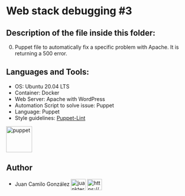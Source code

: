 # Web stack debugging #3

## Description of the file inside this folder:

0. Puppet file to automatically fix a specific problem with Apache. It is returning a 500 error. 

## Languages and Tools:

- OS: Ubuntu 20.04 LTS
- Container: Docker
- Web Server: Apache with WordPress
- Automation Script to solve issue: Puppet
- Language: Puppet
- Style guidelines: [Puppet-Lint](http://puppet-lint.com/)

<p align="left"> <a href="https://puppet.com/" target="_blank" rel="noreferrer"> <img src="https://puppet.com/images/logos/puppet-logo-white.svg" alt="puppet" width="70" height="70"/> </a> </p>


## Author

- Juan Camilo González <a href="https://twitter.com/juankter" target="blank"><img align="center" src="https://raw.githubusercontent.com/rahuldkjain/github-profile-readme-generator/master/src/images/icons/Social/twitter.svg" alt="juankter" height="30" width="40" /></a>
<a href="https://bit.ly/2MBNR0t" target="blank"><img align="center" src="https://raw.githubusercontent.com/rahuldkjain/github-profile-readme-generator/master/src/images/icons/Social/linked-in-alt.svg" alt="https://bit.ly/2mbnr0t" height="30" width="40" /></a>
